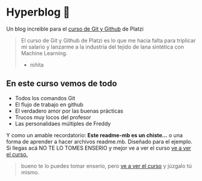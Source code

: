# Hyperblog 💚
Un blog increible para el [ curso de Git y Github](http://platzi.com/cursos/git-github/ " [ curso de Git y Github]") de Platzi

>El curso de Git y Github de Platzi es lo que me hacia falta para triplicar mi salario y lanzarme a la industria del tejido de lana sintética con Machine Learning.
> - niñita

## En este curso vemos de todo
* Todos los comandos Git
* El flujo de trabajo en github
* El verdadero amor por las buenas prácticas
* Trucos muy locos del profesor
* Las personalidaes múltiples de Freddy

Y como un amable recordatorio: **Este readme-mb es un chiste...**
o una forma de aprender a hacer archivos readme.mb. Diseñado para el ejemplo. Si llegas acá NO TE LO TOMES ENSERIO y mejor ve a ver el curso [ve a ver el curso.](http://platzi.com/cursos/git-github/ "ve a ver el curso.") 
> bueno te lo puedes tomar enserio,  pero [ve a ver el curso](http://platzi.com/cursos/git-github/ "ve a ver el curso") y júzgalo tú mismo.
